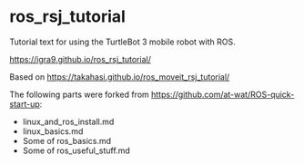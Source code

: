 # ros_rsj_tutorial

Tutorial text for using the TurtleBot 3 mobile robot with ROS.

https://igra9.github.io/ros_rsj_tutorial/

Based on https://takahasi.github.io/ros_moveit_rsj_tutorial/

The following parts were forked from https://github.com/at-wat/ROS-quick-start-up:

- linux_and_ros_install.md
- linux_basics.md
- Some of ros_basics.md
- Some of ros_useful_stuff.md

